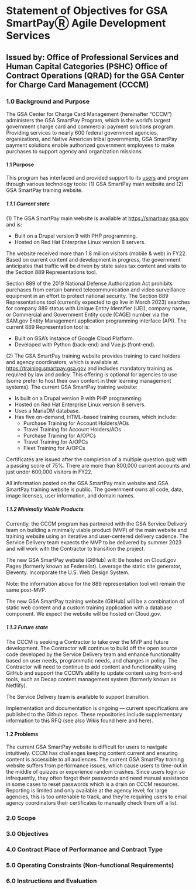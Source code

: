 # Statement of Objectives for GSA SmartPayⓇ Agile Development Services

## Issued by: Office of Professional Services and Human Capital Categories (PSHC) Office of Contract Operations (QRAD) for the GSA Center for Charge Card Management (CCCM)

### 1.0 Background and Purpose

The GSA Center for Charge Card Management (hereinafter “CCCM”) administers the GSA SmartPay Program, which  is the world’s largest government charge card and commercial payment solutions program. Providing services to nearly 600 federal government agencies, organizations, and Native American tribal governments, GSA SmartPay payment solutions enable authorized government employees to make purchases to support agency and organization missions.

#### 1.1	Purpose
This program has interfaced and provided support to its [users](https://github.com/GSA/smartpay-website/wiki/GSA-SmartPay%C2%AE-%7C-User-Types) and program through various technology tools: (1) GSA SmartPay main website and (2) GSA SmartPay training website.
##### 1.1.1 Current state
(1) The GSA SmartPay main website is available at https://smartpay.gsa.gov and is:
- Built on a Drupal version 9 with PHP programming.
- Hosted on Red Hat Enterprise Linux version 8 servers.

The website received more than 1.8 million visitors (mobile & web) in FY22. Based on current content and development in progress, the government anticipates that traffic will be driven by state sales tax content and visits to the Section 889 Representations tool.

Section 889 of the 2019 National Defense Authorization Act prohibits purchases from certain banned telecommunication and video surveillance equipment in an effort to protect national security. The Section 889 Representations tool (currently expected to go live in March 2023) searches for company 889 status with Unique Entity Identifier (UEI), company name, or Commercial and Government Entity code (CAGE) number via the SAM.gov Entity Management application programming interface (API). The current 889 Representation tool is:
- Built on GSA’s instance of Google Cloud Platform.
- Developed with Python (back-end) and Vue.js (front-end). 

(2) The GSA SmartPay training website provides training to card holders and agency coordinators, which is available at https://training.smartpay.gsa.gov and includes mandatory training as required by law and policy. This offering is optional for agencies to use (some prefer to host their own content in their learning management systems). The current GSA SmartPay training website:
- Is built on a Drupal version 9 with PHP programming.
- Hosted on Red Hat Enterprise Linux version 8 servers.
- Uses a MariaDM database.
- Has five on-demand, HTML-based training courses, which include:
  - Purchase Training for Account Holders/AOs
  - Travel Training for Account Holders/AOs
  - Purchase Training for A/OPCs
  - Travel Training for A/OPCs
  - Fleet Training for A/OPCs

Certificates are issued after the completion of a multiple question quiz with a passing score of 75%. There are more than 800,000 current accounts and just under 600,000 visitors in FY22.

All information posted on the GSA SmartPay main website and GSA SmartPay training website is public. The government owns all code, data, image licenses, user information, and domain names.

##### 1.1.2 Minimally Viable Products

Currently, the CCCM program has partnered with the GSA Service Delivery team on building a minimally viable product (MVP) of the main website and training website using an iterative and user-centered delivery cadence. The Service Delivery team expects the MVP to be delivered by summer 2023 and will work with the Contractor to transition the project. 

The new GSA SmartPay website (GitHub) will:
Be hosted on Cloud.gov Pages (formerly known as Federalist).
Leverage the static site generator, Eleventy.
Incorporate the U.S. Web Design System. 

Note: the information above for the 889 representation tool will remain the same post-MVP. 

The new GSA SmartPay training website (GitHub) will be a combination of static web content and a custom training application with a database component. We expect the website will be hosted on Cloud.gov. 

##### 1.1.3 Future state

The CCCM is seeking a Contractor to take over the MVP and future development. The Contractor will continue to build off the open source code developed by the Service Delivery team and enhance functionality based on user needs, programmatic needs, and changes in policy. The Contractor will need to continue to add content and functionality using GitHub and support the CCCM’s ability to update content using front-end tools, such as Decap content management system (formerly known as Netflify). 

The Service Delivery team is available to support transition. 

Implementation and documentation is ongoing — current specifications are published to the Github repos. These repositories include supplementary information to this RFQ (see also Wikis found here and here).


#### 1.2	Problems

The current GSA SmartPay website is difficult for users to navigate intuitively. CCCM has challenges keeping content current and ensuring content is accessible to all audiences. 
The current GSA SmartPay training website suffers from performance issues, which cause users to time-out in the middle of quizzes or experience random crashes. Since users login so infrequently, they often forget their passwords and need manual assistance in some cases to reset passwords which is a drain on CCCM resources. Reporting is limited and only available at the agency level; for large agencies, this is too untenable to track, and they’re requiring users to email agency coordinators their certificates to manually check them off a list. 


### 2.0 Scope
### 3.0 Objectives
### 4.0 Contract Place of Performance and Contract Type
### 5.0 Operating Constraints (Non-functional Requirements)
### 6.0 Instructions and Evaluation
